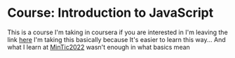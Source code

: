 # Course: Introduction to JavaScript

This is a course I'm taking in coursera if you are interested in I'm leaving the link [here](https://www.coursera.org/learn/javascript-basics) I'm taking this basically because It's easier to learn this way... And what I learn at [MinTic2022](https://github.com/AndresMpa/MinTic_2022) wasn't enough in what basics mean
